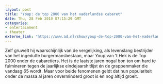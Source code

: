 ```yaml
---
layout: post
title: "Youp: de top 2000 van het vaderlandse cabaret"
date: Thu, 28 Feb 2019 07:15:29 GMT
categories: 
- entertainment 
- theater 
externe_link: "https://www.ad.nl/show/youp-de-top-2000-van-het-vaderlandse-cabaret~a6a2125f/"
---
```


Zelf gruwelt hij waarschijnlijk van de vergelijking, als levenslang bestrijder van het ingedutte burgermansbestaan, maar Youp van ’t Hek is de Top 2000 onder de cabaretiers. Het is de laatste jaren nogal bon ton om hard te fulmineren tegen de jaarlijkse eindejaarshitlijst én de grappenmaker die vandaag 65 wordt. Maar voor beide fenomenen geldt dat hun populariteit onder de massa al jaren onverminderd groot is en nog altijd groeit.
